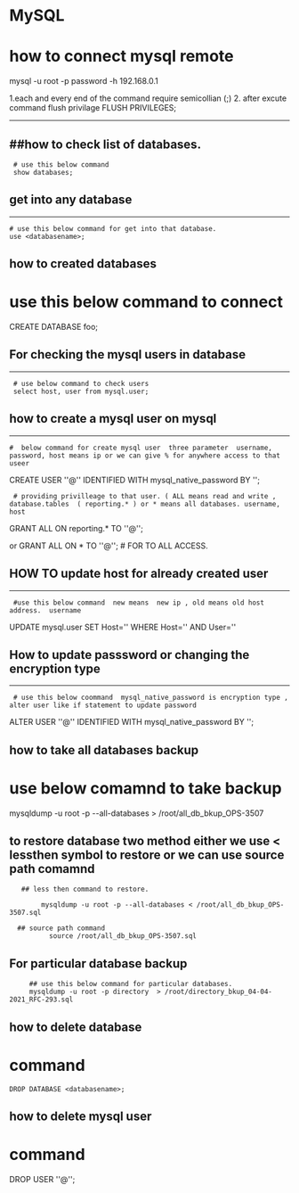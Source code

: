 # MySQL

# how to connect mysql remote
  mysql -u  root  -p password -h 192.168.0.1
  
  
   
   1.each and every end of the command require semicollian (;)
   2. after excute command flush privilage
   FLUSH PRIVILEGES;

   

---------------------------------------

##how to check list of databases.
------------------------------------------
     # use this below command
     show databases;

## get into any database
---------------------------------
    # use this below command for get into that database.
    use <databasename>;

##  how to created databases
   # use this below command to connect
   CREATE DATABASE foo;
  
  
## For checking the mysql users in database
  -------------------------------------------
     # use below command to check users
     select host, user from mysql.user;
  
## how to create  a mysql user on mysql
-----------------------------------------------------  
  
    #  below command for create mysql user  three parameter  username, password, host means ip or we can give % for anywhere access to that useer
  CREATE USER '<username>'@'<host>' IDENTIFIED WITH mysql_native_password BY '<password>';
  
     # providing privilleage to that user. ( ALL means read and write ,  database.tables  ( reporting.* ) or * means all databases. username, host
  GRANT ALL ON reporting.* TO '<username>'@'<host>';
  
  or GRANT ALL ON *  TO '<username>'@'<host>';  #  FOR TO  ALL ACCESS.
  
  
## HOW TO update host for already created user
-----------------------------------------------  
  
     #use this below command  new means  new ip , old means old host address.  username
  UPDATE mysql.user SET Host='<new>' WHERE Host='<old>' AND User='<username>'
  
  
##  How to update passsword or changing the encryption type
--------------------------------------------------  
     # use this below coommand  mysql_native_password is encryption type , alter user like if statement to update password
   ALTER USER '<username>'@'<host>' IDENTIFIED WITH mysql_native_password BY '<password>';
  
  
  
## how to take all databases backup 
  # use below comamnd to take backup
  mysqldump -u root -p --all-databases > /root/all_db_bkup_OPS-3507
  

## to restore database two  method either we use < lessthen symbol to restore or we can use source path comamnd
       ## less then command to restore.
                                                           
            mysqldump -u root -p --all-databases < /root/all_db_bkup_OPS-3507.sql                                           
      
      ## source path command 
              source /root/all_db_bkup_OPS-3507.sql
  
##  For particular database backup 
         ## use this below command for particular databases.
         mysqldump -u root -p directory  > /root/directory_bkup_04-04-2021_RFC-293.sql
  
  
## how to delete database
  # command
    DROP DATABASE <databasename>;
  
## how to delete mysql user 
   # command
  DROP USER '<username>'@'<host>';
  

  
  
  
  


    
    
     
